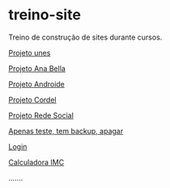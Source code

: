 # treino-site
 Treino de construção de sites durante cursos.


<a href="https://felipevolpi-dev.github.io/treino-site/projeto-unes/index.html">Projeto unes</a><br>

<a href="https://felipevolpi-dev.github.io/treino-site/projeto-ana-bella/biografia.html">Projeto Ana Bella</a><br>

<a href="https://felipevolpi-dev.github.io/treino-site/projeto-androide-curso-em-video/android.html">Projeto Androide</a><br>

<a href="https://felipevolpi-dev.github.io/treino-site/projeto-cordel/index.html">Projeto Cordel</a><br>

<a href="https://felipevolpi-dev.github.io/treino-site/projeto-rede-social/index.html">Projeto Rede Social</a>

<a href="https://felipevolpi-dev.github.io/treino-site/mq005/index.html">Apenas teste, tem backup, apagar</a>

<a href="https://felipevolpi-dev.github.io/treino-site/projeto-login/index.html">Login</a><br>

<a href="https://felipevolpi-dev.github.io/treino-site/cudemy-calculadora-imc/index.htm">Calculadora IMC</a><br>

.......

